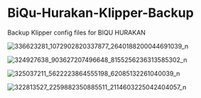 # BiQu-Hurakan-Klipper-Backup
Backup Klipper config files for BIQU HURAKAN 

![336623281_1072902820337877_2640188200044691039_n](https://user-images.githubusercontent.com/100983669/228102003-8396b990-375d-48ce-8410-e7f14fa83fff.jpg)

![324927638_903627207496648_8155256236313585302_n](https://user-images.githubusercontent.com/100983669/212081768-c0db78a0-2a0b-4b34-9fd3-5e890d950cc1.jpg)

![325037211_5622223864555198_62085132261040039_n](https://user-images.githubusercontent.com/100983669/212081791-590b00ff-e18a-4c28-ac41-6c40682446ff.jpg)

![322813527_2259882350885511_2114603225042404057_n](https://user-images.githubusercontent.com/100983669/212081808-f96e675b-b797-49fd-9f38-64d0f1a318be.jpg)
